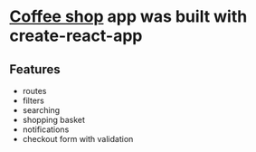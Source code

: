 # [Coffee shop](https://react-small-coffee-shop.herokuapp.com/) app was built with create-react-app

## Features 

* routes
* filters
* searching
* shopping basket
* notifications
* checkout form with validation

